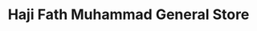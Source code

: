 ---
title: "Haji Fath Muhammad General Store"
url: /karachi/haji-fath-muhammad-general-store/
shop: general
---